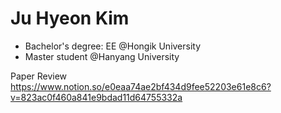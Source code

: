 <!---
Kim-Ju-Hyeon/Kim-Ju-Hyeon is a ✨ special ✨ repository because its `README.md` (this file) appears on your GitHub profile.
You can click the Preview link to take a look at your changes.
--->


# Ju Hyeon Kim

* Bachelor's degree: EE @Hongik University
* Master student @Hanyang University


Paper Review 
https://www.notion.so/e0eaa74ae2bf434d9fee52203e61e8c6?v=823ac0f460a841e9bdad11d64755332a
